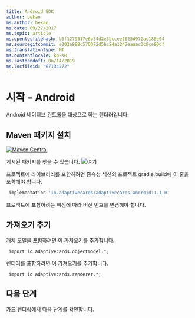 ```yaml
---
title: Android SDK
author: bekao
ms.author: bekao
ms.date: 09/27/2017
ms.topic: article
ms.openlocfilehash: b5f1279317e6b34d2e3bccee2625d972ac185e04
ms.sourcegitcommit: e002a988c570072d5bc24a1242eaaac0c9ce90df
ms.translationtype: MT
ms.contentlocale: ko-KR
ms.lasthandoff: 06/14/2019
ms.locfileid: "67134272"
---
```

# <a name="getting-started---android"></a>시작 - Android

Android 네이티브 컨트롤을 대상으로 하는 렌더러입니다.

## <a name="install-maven-package"></a>Maven 패키지 설치

[![Maven Central](https://img.shields.io/maven-central/v/io.adaptivecards/adaptivecards-android.svg)](https://search.maven.org/#search%7Cga%7C1%7Ca%3A%22adaptivecards-android%22)

게시된 패키지를 찾을 수 있습니다. ![여기](https://search.maven.org/search?q=g:io.adaptivecards)

프로젝트에 라이브러리를 포함하려면 종속성 섹션의 프로젝트 gradle.build에 이 줄을 포함해야 합니다.

```build.gradle
 implementation 'io.adaptivecards:adaptivecards-android:1.1.0'
```
프로젝트에 포함하려는 버전에 따라 버전 번호를 변경해야 합니다.

## <a name="add-import"></a>가져오기 추기

개체 모델을 포함하려면 이 가져오기를 추가합니다.

```
 import io.adaptivecards.objectmodel.*;
```

렌더러를 포함하려면 이 가져오기를 추가합니다.

```
 import io.adaptivecards.renderer.*;
```

## <a name="next-steps"></a>다음 단계

[카드 렌더링](render-a-card.md)에서 다음 단계를 확인합니다.
